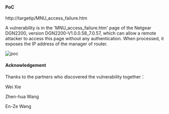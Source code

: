 #### PoC
http://targetip/MNU_access_failure.htm

A vulnerability is in the 'MNU_access_failure.htm' page of the Netgear DGN2200, version DGN2200-V1.0.0.58_7.0.57, which can allow a remote attacker to access this page without any authentication. When processed, it exposes the IP address of the manager of router.

![poc](https://github.com/dahua966/Routers-vuls/blob/master/DGN2200/MNU_access.jpg)

#### Acknowledgement
Thanks to the partners who discovered the vulnerability together：

Wei Xie

Zhen-hua Wang

En-Ze Wang